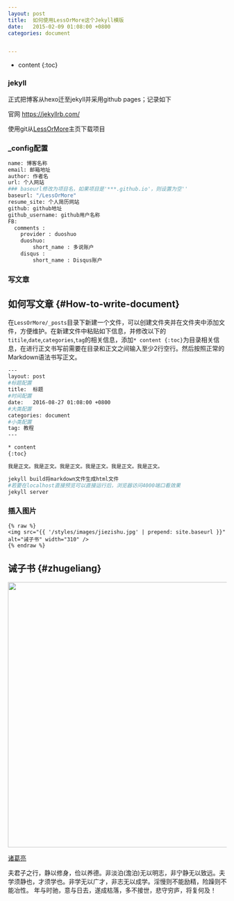 ```yaml
---
layout: post
title:  如何使用LessOrMore这个Jekyll模版
date:   2015-02-09 01:08:00 +0800
categories: document


---
```


* content
{:toc}


### jekyll
正式把博客从hexo迁至jekyll并采用github pages；记录如下

官网 https://jekyllrb.com/

使用git从[LessOrMore](https://github.com/luoyan35714/LessOrMore.git)主页下载项目

###  \_config配置

```bash
name: 博客名称
email: 邮箱地址
author: 作者名
url: 个人网站
### baseurl修改为项目名，如果项目是'***.github.io'，则设置为空''
baseurl: "/LessOrMore"
resume_site: 个人简历网站
github: github地址
github_username: github用户名称
FB:
  comments :
    provider : duoshuo
    duoshuo:
        short_name : 多说账户
    disqus :
        short_name : Disqus账户
```

### 写文章

如何写文章							{#How-to-write-document}
------------------------------------

在`LessOrMore/_posts`目录下新建一个文件，可以创建文件夹并在文件夹中添加文件，方便维护。在新建文件中粘贴如下信息，并修改以下的`titile`,`date`,`categories`,`tag`的相关信息，添加`* content {:toc}`为目录相关信息，在进行正文书写前需要在目录和正文之间输入至少2行空行。然后按照正常的Markdown语法书写正文。

```bash
---
layout: post
#标题配置
title:  标题
#时间配置
date:   2016-08-27 01:08:00 +0800
#大类配置
categories: document
#小类配置
tag: 教程
---

* content
{:toc}

我是正文。我是正文。我是正文。我是正文。我是正文。我是正文。
```

```bash
jekyll build将markdown文件生成html文件
#若要在localhost直接预览可以直接运行后，浏览器访问4000端口看效果
jekyll server
```

### 插入图片
```
{% raw %}
<img src="{{ '/styles/images/jiezishu.jpg' | prepend: site.baseurl }}" alt="诫子书" width="310" />
{% endraw %}
```

诫子书				{#zhugeliang}
------------------------

<img src="{{ '/styles/images/jiezishu.jpg' | prepend: site.baseurl }}" alt="" width="610" />

[诸葛亮](#)


夫君子之行，静以修身，俭以养德。非淡泊(澹泊)无以明志，非宁静无以致远。夫学须静也，才须学也。非学无以广才，非志无以成学。淫慢则不能励精，险躁则不能冶性。
年与时驰，意与日去，遂成枯落，多不接世，悲守穷庐，将复何及！

